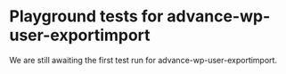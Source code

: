 # Playground tests for advance-wp-user-exportimport
We are still awaiting the first test run for advance-wp-user-exportimport.
